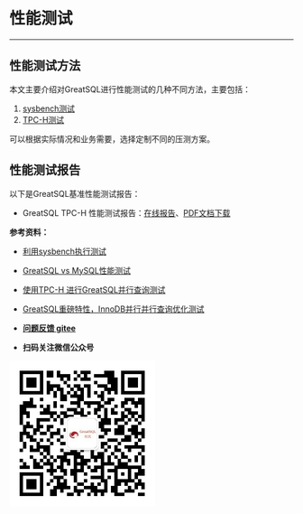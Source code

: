 # 性能测试
---

## 性能测试方法

本文主要介绍对GreatSQL进行性能测试的几种不同方法，主要包括：

1. [sysbench测试](./3-1-benchmark-sysbench.md)
1. [TPC-H测试](./3-2-benchmark-tpch.md)

可以根据实际情况和业务需要，选择定制不同的压测方案。

## 性能测试报告

以下是GreatSQL基准性能测试报告：

- GreatSQL TPC-H 性能测试报告：[在线报告](./3-3-benchmark-greatsql-tpch-report.md)、[PDF文档下载](https://gitee.com/GreatSQL/GreatSQL-Doc/raw/master/Presentations/27%E3%80%81benchmark-greatsql-tpch-report-20240228.pdf)


**参考资料：**
- [利用sysbench执行测试](https://mp.weixin.qq.com/s/QPzlrrt7z0ui1ShtA2_P2Q)
- [GreatSQL vs MySQL性能测试](https://mp.weixin.qq.com/s/tjrz7tJYmfvaYzxruNWMzw)
- [使用TPC-H 进行GreatSQL并行查询测试](https://mp.weixin.qq.com/s/9yyKxzMT4Udh-EbX_HAHsQ)
- [GreatSQL重磅特性，InnoDB并行并行查询优化测试](https://mp.weixin.qq.com/s/_LeEtwJlfyvIlxzLoyNVdA)


- **[问题反馈 gitee](https://gitee.com/GreatSQL/GreatSQL-Manual/issues)**

- **扫码关注微信公众号**

![greatsql-wx](../greatsql-wx.jpg)
